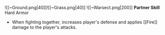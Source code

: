
![[~Ground.png|40]]![[~Grass.png|40]]
![[~Warsect.png|200]]
**Partner Skill**
Hard Armor
- When fighting together, increases player's defense and applies [[Fire]] damage to the player's attacks.